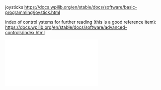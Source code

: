 
joysticks https://docs.wpilib.org/en/stable/docs/software/basic-programming/joystick.html

index of control ystems for further reading (this is a good reference item): https://docs.wpilib.org/en/stable/docs/software/advanced-controls/index.html




![](PID.md#example%20of%20instability)
